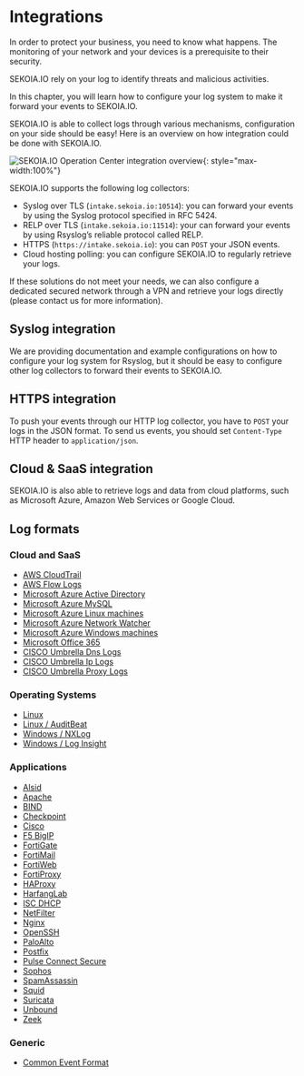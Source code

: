 # Integrations

In order to protect your business, you need to know what happens. The monitoring of your network and your devices is a prerequisite to their security.

SEKOIA.IO rely on your log to identify threats and malicious activities.

In this chapter, you will learn how to configure your log system to make it forward your events to SEKOIA.IO.

SEKOIA.IO is able to collect logs through various mechanisms, configuration on your side should be easy! Here is an overview on how integration could be done with SEKOIA.IO.

![SEKOIA.IO Operation Center integration overview](../assets/sekoiaio_oc_integration.png){: style="max-width:100%"}

SEKOIA.IO supports the following log collectors:

- Syslog over TLS (`intake.sekoia.io:10514`): you can forward your events by using the Syslog protocol specified in RFC 5424.
- RELP over TLS (`intake.sekoia.io:11514`): your can forward your events by using Rsyslog’s reliable protocol called RELP.
- HTTPS (`https://intake.sekoia.io`): you can `POST` your JSON events.
- Cloud hosting polling: you can configure SEKOIA.IO to regularly retrieve your logs.

If these solutions do not meet your needs, we can also configure a dedicated secured network through a VPN and retrieve your logs directly (please contact us for more information).

## Syslog integration

We are providing documentation and example configurations on how to configure your log system for Rsyslog, but it should be easy to configure other log collectors to forward their events to SEKOIA.IO.

## HTTPS integration

To push your events through our HTTP log collector, you have to `POST` your logs in the JSON format. To send us events, you should set `Content-Type` HTTP header to `application/json`.

## Cloud & SaaS integration

SEKOIA.IO is also able to retrieve logs and data from cloud platforms, such as Microsoft Azure, Amazon Web Services or Google Cloud.

## Log formats

### Cloud and SaaS

- [AWS CloudTrail](aws_cloudtrail.md)
- [AWS Flow Logs](aws_flow_logs.md)
- [Microsoft Azure Active Directory](azure_ad.md)
- [Microsoft Azure MySQL](azure_mysql.md)
- [Microsoft Azure Linux machines](azure_linux.md)
- [Microsoft Azure Network Watcher](azure_network_watcher.md)
- [Microsoft Azure Windows machines](azure_windows.md)
- [Microsoft Office 365](o365.md)
- [CISCO Umbrella Dns Logs](umbrella_dns.md)
- [CISCO Umbrella Ip Logs](umbrella_ip.md)
- [CISCO Umbrella Proxy Logs](umbrella_proxy.md)

### Operating Systems

- [Linux](linux.md)
- [Linux / AuditBeat](auditbeat_linux.md)
- [Windows / NXLog](windows.md)
- [Windows / Log Insight](log_insight_windows.md)

### Applications

- [Alsid](alsid.md)
- [Apache](apache.md)
- [BIND](bind.md)
- [Checkpoint](checkpoint.md)
- [Cisco](cisco_asa.md)
- [F5 BigIP](f5-big-ip.md)
- [FortiGate](fortigate.md)
- [FortiMail](fortimail.md)
- [FortiWeb](fortiweb.md)
- [FortiProxy](fortiproxy.md)
- [HAProxy](haproxy.md)
- [HarfangLab](harfanglab.md)
- [ISC DHCP](dhcpd.md)
- [NetFilter](netfilter.md)
- [Nginx](nginx.md)
- [OpenSSH](openssh.md)
- [PaloAlto](paloalto.md)
- [Postfix](postfix.md)
- [Pulse Connect Secure](pulse.md)
- [Sophos](sophos.md)
- [SpamAssassin](spamassassin.md)
- [Squid](squid.md)
- [Suricata](suricata.md)
- [Unbound](unbound.md)
- [Zeek](zeek.md)

### Generic

- [Common Event Format](cef.md)
